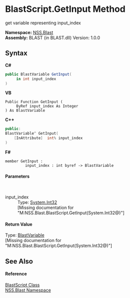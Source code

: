 # BlastScript.GetInput Method 
 

get variable representing input_index

**Namespace:**&nbsp;<a href="88b55311-4a89-0894-e27a-e157e443c7f7">NSS.Blast</a><br />**Assembly:**&nbsp;BLAST (in BLAST.dll) Version: 1.0.0

## Syntax

**C#**<br />
``` C#
public BlastVariable GetInput(
	 in int input_index
)
```

**VB**<br />
``` VB
Public Function GetInput ( 
	 ByRef input_index As Integer
) As BlastVariable
```

**C++**<br />
``` C++
public:
BlastVariable^ GetInput(
	[InAttribute]  int% input_index
)
```

**F#**<br />
``` F#
member GetInput : 
         input_index : int byref -> BlastVariable 

```


#### Parameters
&nbsp;<dl><dt>input_index</dt><dd>Type: <a href="https://docs.microsoft.com/dotnet/api/system.int32" target="_blank" rel="noopener noreferrer">System.Int32</a><br />\[Missing <param name="input_index"/> documentation for "M:NSS.Blast.BlastScript.GetInput(System.Int32@)"\]</dd></dl>

#### Return Value
Type: <a href="f06b3ca6-6fc7-2463-b0e0-c8541bfc9d8d">BlastVariable</a><br />\[Missing <returns> documentation for "M:NSS.Blast.BlastScript.GetInput(System.Int32@)"\]

## See Also


#### Reference
<a href="701ebde6-515e-1fd5-a11a-526716112a12">BlastScript Class</a><br /><a href="88b55311-4a89-0894-e27a-e157e443c7f7">NSS.Blast Namespace</a><br />